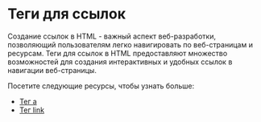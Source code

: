 # Теги для ссылок

Создание ссылок в HTML - важный аспект веб-разработки, позволяющий пользователям легко навигировать по веб-страницам и ресурсам. Теги для ссылок в HTML предоставляют множество возможностей для создания интерактивных и удобных ссылок в навигации веб-страницы.

Посетите следующие ресурсы, чтобы узнать больше:
- [Тег a](Tag%20<a>/README.md)
- [Тег link](Tag%20<link>/README.md)